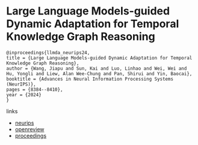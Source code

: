 # Large Language Models-guided Dynamic Adaptation for Temporal Knowledge Graph Reasoning

```
@inproceedings{llmda_neurips24,
title = {Large Language Models-guided Dynamic Adaptation for Temporal Knowledge Graph Reasoning},
author = {Wang, Jiapu and Sun, Kai and Luo, Linhao and Wei, Wei and Hu, Yongli and Liew, Alan Wee-Chung and Pan, Shirui and Yin, Baocai},
booktitle = {Advances in Neural Information Processing Systems (NeurIPS)},
pages = {8384--8410},
year = {2024}
}
```

links
- [neurips](https://nips.cc/Conferences/2024/Schedule?showEvent=96116)
- [openreview](https://openreview.net/forum?id=Cw7Agrr8GJ)
- [proceedings](https://papers.nips.cc//paper_files/paper/2024/hash/0fd17409385ab9304e5019c6a6eb327a-Abstract-Conference.html)
